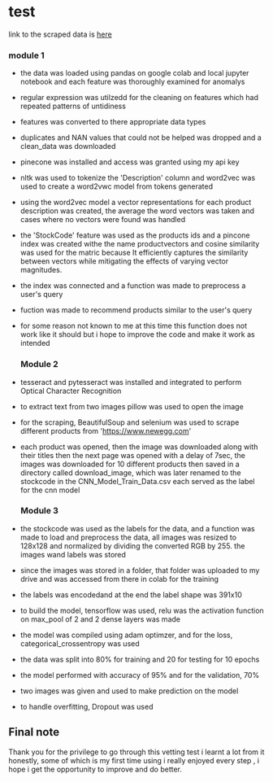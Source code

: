 # test

link to the scraped data is [here](https://drive.google.com/drive/folders/1F4YVmGjnaF63L6JrsYvwAXVaeHd7ej5L?usp=drive_link)

### module 1
- the data was loaded using pandas on google colab and local jupyter notebook and each feature was thoroughly examined for anomalys
- regular expression was utilzedd for the cleaning on features which had repeated patterns of untidiness
- features was converted to there appropriate data types
- duplicates and NAN values that could not be helped was dropped and a clean_data was downloaded
  
- pinecone was installed and access was granted using my api key
- nltk was used to tokenize the 'Description' column and word2vec was used to create a word2vwc model from tokens generated
- using the word2vec model a vector representations for each product description was created, the average the word vectors was taken and cases where no vectors were found was handled
- the 'StockCode' feature was used as the products ids and a pincone index was created withe the name productvectors and cosine similarity was used for the matric because It efficiently captures the similarity between vectors while mitigating the effects of varying vector magnitudes.
- the index was connected and a function was made to preprocess a user's query
- fuction was made to recommend products similar to the user's query
- for some reason not known to me at this time this function does not work like it should but i hope to improve the code and make it work as intended

  ### Module 2
- tesseract and pytesseract was installed and integrated to perform Optical Character Recognition
- to extract text from two images pillow was used to open the image
- for the scraping, BeautifulSoup and selenium was used to scrape different products from 'https://www.newegg.com'
- each product was opened, then the image was downloaded along with their titles then the next page was opened with a delay of 7sec, the images was downloaded for 10 different products then saved in a directory called download_image, which was later renamed to the stockcode in the CNN_Model_Train_Data.csv each served as the label for the cnn model
  ### Module 3
- the stockcode was used as the labels for the data, and a function was made to load and preprocess the data, all images was resized to 128x128 and normalized by dividing the converted RGB by 255. the images wand labels was stored
- since the images was stored in a folder, that folder was uploaded to my drive and was accessed from there in colab for the training
- the labels was encodedand at the end the label shape was 391x10
- to build the model, tensorflow was used, relu was the activation function on max_pool of 2 and 2 dense layers was made
- the model was compiled using adam optimzer, and for the loss, categorical_crossentropy was used
- the data was split into 80% for training and 20 for testing for 10 epochs
- the model performed with accuracy of 95% and for the validation, 70%
- two images was given and used to make prediction on the model
- to handle overfitting, Dropout was used

## Final note
Thank you for the privilege to go through this vetting test i learnt a lot from it honestly, some of which is my first time using i really enjoyed every step , i hope i get the opportunity to improve and do better.
